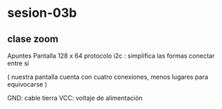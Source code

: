# sesion-03b
## clase zoom 
Apuntes 
Pantalla 128 x 64 
protocolo i2c : simplifica las formas conectar entre si 

( nuestra pantalla cuenta con cuatro conexiones, menos lugares para equivocarse  )

GND: cable tierra 
VCC: voltaje de alimentación 
